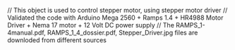 // This object is used to control stepper motor, using stepper motor driver
// Validated the code with Arduino Mega 2560 + Ramps 1.4 + HR4988 Motor Driver + Nema 17 motor + 12 Volt DC power supply
// The RAMPS_1-4manual.pdf, RAMPS_1_4_dossier.pdf, Stepper_Driver.jpg files are downloded from different sources
